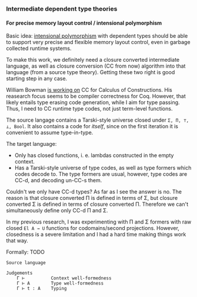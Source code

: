 
### Intermediate dependent type theories
#### For precise memory layout control / intensional polymorphism

Basic idea: [intensional
polymorphism](https://www.cs.cmu.edu/~rwh/papers/intensional/popl95.pdf)
with dependent types should be able to support very precise and
flexible memory layout control, even in garbage collected runtime
systems.

To make this work, we definitely need a closure converted intermediate
language, as well as closure conversion (CC from now) algorithm into
that language (from a source type theory). Getting these two right is
good starting step in any case.

William Bowman [is working
on](https://www.williamjbowman.com/resources/cccc-extended-abstract.pdf)
CC for Calculus of Constructions. His reasearch focus seems to be
compiler correctness for Coq. However, that likely entails type
erasing code generation, while I aim for type passing. Thus, I need to
CC runtime type codes, not just term-level functions.

The source langage contains a Tarski-style universe closed under `Σ,
Π, ⊤, ⊥, Bool`. It also contains a code for _itself_, since on the
first iteration it is convenient to assume type-in-type.

The target language:
  - Only has closed functions, i. e. lambdas constructed in the empty context.
  - Has a Tarski-style universe of type codes, as well as type formers which
    codes decode to. The type formers are usual, however, type codes are
    CC-d, and decoding un-CC-s them.

Couldn't we only have CC-d types? As far as I see the answer is no.
The reason is that closure converted Π is defined in terms of Σ, but
closure converted Σ is defined in terms of closure converted
Π. Therefore we can't simultaneously define only CC-d Π and Σ.

In my previous research, I was experimenting with Π and Σ formers with
raw closed `El A → U` functions for codomains/second
projections. However, closedness is a severe limitation and I had a
hard time making things work that way.

Formally: TODO

```
Source language

Judgements
    Γ ⊢          Context well-formedness
    Γ ⊢ A        Type well-formedness
    Γ ⊢ t : A    Typing
```
